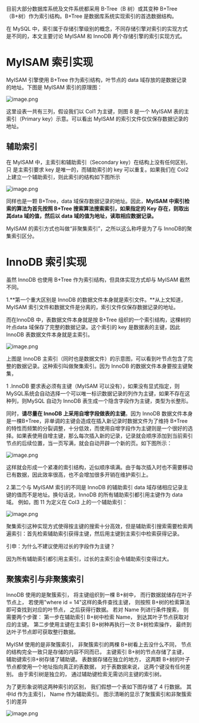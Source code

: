 目前大部分数据库系统及文件系统都采用 B-Tree（B 树）或其变种 B+Tree（B+树）作为索引结构。B+Tree 是数据库系统实现索引的首选数据结构。

在 MySQL 中，索引属于存储引擎级别的概念，不同存储引擎对索引的实现方式是不同的，本文主要讨论 MyISAM 和 InnoDB 两个存储引擎的索引实现方式。

# MyISAM 索引实现
MyISAM 引擎使用 B+Tree 作为索引结构，叶节点的 data 域存放的是数据记录
的地址。下图是 MyISAM 索引的原理图：

![image.png](http://upload-images.jianshu.io/upload_images/1234352-1bab359e2adbe8f6.png?imageMogr2/auto-orient/strip%7CimageView2/2/w/1240)

这里设表一共有三列，假设我们以 Col1 为主键，则图 8 是一个 MyISAM 表的主索引（Primary key）示意。可以看出 MyISAM 的索引文件仅仅保存数据记录的地址。

## 辅助索引
在 MyISAM 中，主索引和辅助索引（Secondary key）在结构上没有任何区别，只
是主索引要求 key 是唯一的，而辅助索引的 key 可以重复。如果我们在 Col2 上建立一个辅助索引，则此索引的结构如下图所示

![image.png](http://upload-images.jianshu.io/upload_images/1234352-73a5128b2c2f5721.png?imageMogr2/auto-orient/strip%7CimageView2/2/w/1240)

同样也是一颗 B+Tree，data 域保存数据记录的地址。因此，**MyISAM 中索引检索的算法为首先按照 B+Tree 搜索算法搜索索引，如果指定的 Key 存在，则取出其data 域的值，然后以 data 域的值为地址，读取相应数据记录。**

MyISAM 的索引方式也叫做“非聚集索引”，之所以这么称呼是为了与 InnoDB的聚集索引区分。

# InnoDB 索引实现
虽然 InnoDB 也使用 B+Tree 作为索引结构，但具体实现方式却与 MyISAM 截然不同。

1.**第一个重大区别是 InnoDB 的数据文件本身就是索引文件。**从上文知道，MyISAM 索引文件和数据文件是分离的，索引文件仅保存数据记录的地址。

而在InnoDB 中，表数据文件本身就是按 B+Tree 组织的一个索引结构，这棵树的叶点data 域保存了完整的数据记录。这个索引的 key 是数据表的主键，因此 InnoDB 表数据文件本身就是主索引。


![image.png](http://upload-images.jianshu.io/upload_images/1234352-f0b476c20f91f215.png?imageMogr2/auto-orient/strip%7CimageView2/2/w/1240)


上图是 InnoDB 主索引（同时也是数据文件）的示意图，可以看到叶节点包含了完整的数据记录。这种索引叫做聚集索引。因为 InnoDB 的数据文件本身要按主键聚集，

1 .InnoDB 要求表必须有主键（MyISAM 可以没有），如果没有显式指定，则 MySQL系统会自动选择一个可以唯一标识数据记录的列作为主键，如果不存在这种列，则MySQL 自动为 InnoDB 表生成一个隐含字段作为主键，类型为长整形。

同时，**请尽量在 InnoDB 上采用自增字段做表的主键**。因为 InnoDB 数据文件本身是一棵B+Tree，非单调的主键会造成在插入新记录时数据文件为了维持 B+Tree 的特性而频繁的分裂调整，十分低效，而使用自增字段作为主键则是一个很好的选择。如果表使用自增主键，那么每次插入新的记录，记录就会顺序添加到当前索引节点的后续位置，当一页写满，就会自动开辟一个新的页。如下图所示：


![image.png](http://upload-images.jianshu.io/upload_images/1234352-c190de7e3ef6e879.png?imageMogr2/auto-orient/strip%7CimageView2/2/w/1240)

这样就会形成一个紧凑的索引结构，近似顺序填满。由于每次插入时也不需要移动已有数据，因此效率很高，也不会增加很多开销在维护索引上。

2.第二个与 MyISAM 索引的不同是 InnoDB 的辅助索引 data 域存储相应记录主键的值而不是地址。换句话说，InnoDB 的所有辅助索引都引用主键作为 data 域。
例如，图 11 为定义在 Col3 上的一个辅助索引：



![image.png](http://upload-images.jianshu.io/upload_images/1234352-93e3982fbebeaecc.png?imageMogr2/auto-orient/strip%7CimageView2/2/w/1240)

聚集索引这种实现方式使得按主键的搜索十分高效，但是辅助索引搜索需要检索两遍索引：首先检索辅助索引获得主键，然后用主键到主索引中检索获得记录。

引申：为什么不建议使用过长的字段作为主键？

因为所有辅助索引都引用主索引，过长的主索引会令辅助索引变得过大。

## 聚簇索引与非聚簇索引

InnoDB 使用的是聚簇索引， 将主键组织到一棵 B+树中， 而行数据就储存在叶子节点上， 若使用"where id = 14"这样的条件查找主键， 则按照 B+树的检索算法即可查找到对应的叶节点， 之后获得行数据。 若对 Name 列进行条件搜索， 则需要两个步骤：
第一步在辅助索引 B+树中检索 Name， 到达其叶子节点获取对应的主键。 
第二步使用主键在主索引 B+树种再执行一次 B+树检索操作， 最终到达叶子节点即可获取整行数据。

MyISM 使用的是非聚簇索引， 非聚簇索引的两棵 B+树看上去没什么不同， 节点
的结构完全一致只是存储的内容不同而已， 主键索引 B+树的节点存储了主键， 辅助键索引B+树存储了辅助键。 表数据存储在独立的地方， 这两颗 B+树的叶子节点都使用一个地址指向真正的表数据， 对于表数据来说， 这两个键没有任何差别。 由于索引树是独立的， 通过辅助键检索无需访问主键的索引树。

为了更形象说明这两种索引的区别， 我们假想一个表如下图存储了 4 行数据。 其中Id 作为主索引， Name 作为辅助索引。 图示清晰的显示了聚簇索引和非聚簇索引的差异



![image.png](http://upload-images.jianshu.io/upload_images/1234352-8f2fd0ffc69305e5.png?imageMogr2/auto-orient/strip%7CimageView2/2/w/1240)


